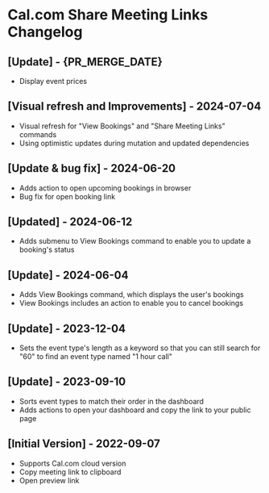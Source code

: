 # Cal.com Share Meeting Links Changelog

## [Update] - {PR_MERGE_DATE}

- Display event prices

## [Visual refresh and Improvements] - 2024-07-04

- Visual refresh for "View Bookings" and "Share Meeting Links" commands
- Using optimistic updates during mutation and updated dependencies

## [Update & bug fix] - 2024-06-20

- Adds action to open upcoming bookings in browser
- Bug fix for open booking link

## [Updated] - 2024-06-12

- Adds submenu to View Bookings command to enable you to update a booking's status

## [Update] - 2024-06-04

- Adds View Bookings command, which displays the user's bookings
- View Bookings includes an action to enable you to cancel bookings

## [Update] - 2023-12-04

- Sets the event type's length as a keyword so that you can still search for "60" to find an event type named "1 hour call"

## [Update] - 2023-09-10

- Sorts event types to match their order in the dashboard
- Adds actions to open your dashboard and copy the link to your public page

## [Initial Version] - 2022-09-07

- Supports Cal.com cloud version
- Copy meeting link to clipboard
- Open preview link
